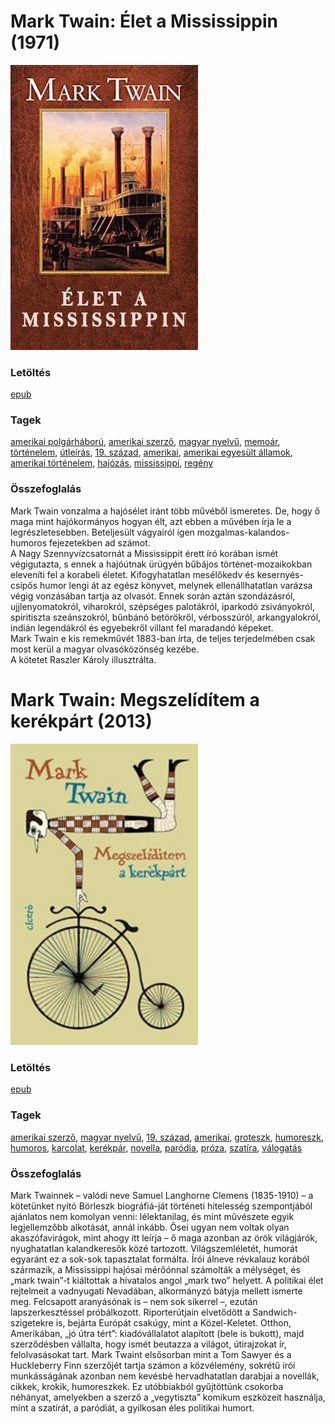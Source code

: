 # <a name="id_937">Mark Twain: Élet a Mississippin (1971)</a>
<img src="https://github.com/BercziSandor/calibre_lib/raw/main/libs/main/Mark%20Twain/Elet%20a%20Mississippin%20%28937%29/cover.jpg" alt="cover" width="300"/>

### Letöltés
[epub](https://github.com/BercziSandor/calibre_lib/raw/main/libs/main/Mark%20Twain/Elet%20a%20Mississippin%20%28937%29/Elet%20a%20Mississippin%20-%20Mark%20Twain.epub)

### Tagek
[amerikai polgárháború](https://github.com/berczisandor/calibre_lib/libs/main/_tags/amerikai%20polg%c3%a1rh%c3%a1bor%c3%ba.md), [amerikai szerző](https://github.com/berczisandor/calibre_lib/libs/main/_tags/amerikai%20szerz%c5%91.md), [magyar nyelvű](https://github.com/berczisandor/calibre_lib/libs/main/_tags/magyar%20nyelv%c5%b1.md), [memoár](https://github.com/berczisandor/calibre_lib/libs/main/_tags/memo%c3%a1r.md), [történelem](https://github.com/berczisandor/calibre_lib/libs/main/_tags/t%c3%b6rt%c3%a9nelem.md), [útleírás](https://github.com/berczisandor/calibre_lib/libs/main/_tags/%c3%batle%c3%adr%c3%a1s.md), [19. század](https://github.com/berczisandor/calibre_lib/libs/main/_tags/19.%20sz%c3%a1zad.md), [amerikai](https://github.com/berczisandor/calibre_lib/libs/main/_tags/amerikai.md), [amerikai egyesült államok](https://github.com/berczisandor/calibre_lib/libs/main/_tags/amerikai%20egyes%c3%bclt%20%c3%81llamok.md), [amerikai történelem](https://github.com/berczisandor/calibre_lib/libs/main/_tags/amerikai%20t%c3%b6rt%c3%a9nelem.md), [hajózás](https://github.com/berczisandor/calibre_lib/libs/main/_tags/haj%c3%b3z%c3%a1s.md), [mississippi](https://github.com/berczisandor/calibre_lib/libs/main/_tags/mississippi.md), [regény](https://github.com/berczisandor/calibre_lib/libs/main/_tags/reg%c3%a9ny.md)

### Összefoglalás
<div>
<p>Mark Twain vonzalma a hajósélet iránt több művéből ismeretes. De, hogy ő maga mint hajókormányos hogyan élt, azt ebben a művében írja le a legrészletesebben. Beteljesült vágyairól igen mozgalmas-kalandos-humoros fejezetekben ad számot. <br>A Nagy Szennyvízcsatornát a Mississippit érett író korában ismét végigutazta, s ennek a hajóútnak ürügyén bűbájos történet-mozaikokban eleveníti fel a korabeli életet. Kifogyhatatlan mesélőkedv és kesernyés-csípős humor lengi át az egész könyvet, melynek ellenállhatatlan varázsa végig vonzásában tartja az olvasót. Ennek során aztán szondázásról, ujjlenyomatokról, viharokról, szépséges palotákról, iparkodó zsiványokról, spiritiszta szeánszokról, bűnbánó betörökről, vérbosszúról, arkangyalokról, indián legendákról és egyebekről villant fel maradandó képeket. <br>Mark Twain e kis remekművét 1883-ban írta, de teljes terjedelmében csak most kerül a magyar olvasóközönség kezébe.<br>A kötetet Raszler Károly illusztrálta.</p></div>


# <a name="id_936">Mark Twain: Megszelídítem a kerékpárt (2013)</a>
<img src="https://github.com/BercziSandor/calibre_lib/raw/main/libs/main/Mark%20Twain/Megszeliditem%20a%20kerekpart%20%28936%29/cover.jpg" alt="cover" width="300"/>

### Letöltés
[epub](https://github.com/BercziSandor/calibre_lib/raw/main/libs/main/Mark%20Twain/Megszeliditem%20a%20kerekpart%20%28936%29/Megszeliditem%20a%20kerekpart%20-%20Mark%20Twain.epub)

### Tagek
[amerikai szerző](https://github.com/berczisandor/calibre_lib/libs/main/_tags/amerikai%20szerz%c5%91.md), [magyar nyelvű](https://github.com/berczisandor/calibre_lib/libs/main/_tags/magyar%20nyelv%c5%b1.md), [19. század](https://github.com/berczisandor/calibre_lib/libs/main/_tags/19.%20sz%c3%a1zad.md), [amerikai](https://github.com/berczisandor/calibre_lib/libs/main/_tags/amerikai.md), [groteszk](https://github.com/berczisandor/calibre_lib/libs/main/_tags/groteszk.md), [humoreszk](https://github.com/berczisandor/calibre_lib/libs/main/_tags/humoreszk.md), [humoros](https://github.com/berczisandor/calibre_lib/libs/main/_tags/humoros.md), [karcolat](https://github.com/berczisandor/calibre_lib/libs/main/_tags/karcolat.md), [kerékpár](https://github.com/berczisandor/calibre_lib/libs/main/_tags/ker%c3%a9kp%c3%a1r.md), [novella](https://github.com/berczisandor/calibre_lib/libs/main/_tags/novella.md), [paródia](https://github.com/berczisandor/calibre_lib/libs/main/_tags/par%c3%b3dia.md), [próza](https://github.com/berczisandor/calibre_lib/libs/main/_tags/pr%c3%b3za.md), [szatíra](https://github.com/berczisandor/calibre_lib/libs/main/_tags/szat%c3%adra.md), [válogatás](https://github.com/berczisandor/calibre_lib/libs/main/_tags/v%c3%a1logat%c3%a1s.md)

### Összefoglalás
<div>
<p>Mark ​Twainnek – valódi neve Samuel Langhorne Clemens (1835-1910) – a kötetünket nyitó Börleszk biográfiá-ját történeti hitelesség szempontjából ajánlatos nem komolyan venni: lélektanilag, és mint művészete egyik legjellemzőbb alkotását, annál inkább. Ősei ugyan nem voltak olyan akaszófavirágok, mint ahogy itt leírja – ő maga azonban az örök világjárók, nyughatatlan kalandkeresők közé tartozott. Világszemléletét, humorát egyaránt ez a sok-sok tapasztalat formálta. Írói álneve révkalauz korából származik, a Mississippi hajósai mérőónnal számolták a mélységet, és „mark twain”-t kiáltottak a hivatalos angol „mark two” helyett. A politikai élet rejtelmeit a vadnyugati Nevadában, alkormányzó bátyja mellett ismerte meg. Felcsapott aranyásónak is – nem sok sikerrel –, ezután lapszerkesztéssel próbálkozott. Riporterútjain elvetődött a Sandwich-szigetekre is, bejárta Európát csakúgy, mint a Közel-Keletet. Otthon, Amerikában, „jó útra tért”: kiadóvállalatot alapított (bele is bukott), majd szerződésben vállalta, hogy ismét beutazza a világot, útirajzokat ír, felolvasásokat tart. Mark Twaint elsősorban mint a Tom Sawyer és a Huckleberry Finn szerzőjét tartja számon a közvélemény, sokrétű írói munkásságának azonban nem kevésbé hervadhatatlan darabjai a novellák, cikkek, krokik, humoreszkek. Ez utóbbiakból gyűjtöttünk csokorba néhányat, amelyekben a szerző a „vegytiszta” komikum eszközeit használja, mint a szatírát, a paródiát, a gyilkosan éles politikai humort.</p></div>


